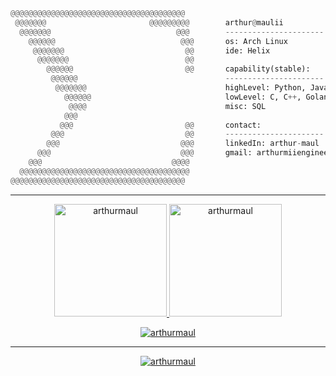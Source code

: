 ```py
@@@@@@@@@@@@@@@@@@@@@@@@@@@@@@@@@@@@@@@
 @@@@@@@                       @@@@@@@@@        arthur@maulii
  @@@@@@@                            @@@        ----------------------
    @@@@@@                            @@@       os: Arch Linux
     @@@@@@@                           @@       ide: Helix
      @@@@@@@                          @@
        @@@@@@                         @@       capability(stable):
         @@@@@@                                 ----------------------
          @@@@@@@                               highLevel: Python, Javascript, HTML, CSS
            @@@@@@                              lowLevel: C, C++, Golang
             @@@@                               misc: SQL
            @@@
           @@@                         @@       contact:
         @@@                           @@       ----------------------
        @@@                           @@@       linkedIn: arthur-maul
      @@@                             @@@       gmail: arthurmiiengineering@gmail.com
    @@@                             @@@@
  @@@@@@@@@@@@@@@@@@@@@@@@@@@@@@@@@@@@@@
@@@@@@@@@@@@@@@@@@@@@@@@@@@@@@@@@@@@@@@
```

---

<div align="center">
  <a href="https://github.com/arthurmaul">
    <img height="180em" src="https://github-readme-stats.vercel.app/api/top-langs?username=arthurmaul&show_icons=true&locale=en&layout=compact&theme=dark" alt="arthurmaul"/>
    <img height="180em" src="https://github-readme-stats.vercel.app/api?username=arthurmaul&show_icons=true&locale=en&layout=compact&theme=dark" alt="arthurmaul"/>
  </a>
</div>
<p align="center">
  <a href="https://github.com/arthurmaul">
    <img src="https://github-readme-streak-stats.herokuapp.com/?user=arthurmaul&&theme=dark" alt="arthurmaul" />
  </a>
</p>

---

<p align="center">
  <a href="https://github.com/arthurmaul">
    <img src="https://quotes-github-readme.vercel.app/api?type=horizontal&theme=dark" alt="arthurmaul" />
  </a>
</p>

